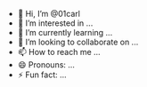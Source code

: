 - 👋 Hi, I’m @01carl
- 👀 I’m interested in ...
- 🌱 I’m currently learning ...
- 💞️ I’m looking to collaborate on ...
- 📫 How to reach me ...
- 😄 Pronouns: ...
- ⚡ Fun fact: ...

<!---
01carl/01carl is a ✨ special ✨ repository because its `README.md` (this file) appears on your GitHub profile.
You can click the Preview link to take a look at your changes.
--->
